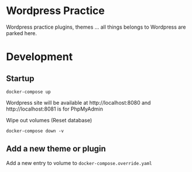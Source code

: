 # Wordpress Practice

Wordpress practice plugins, themes ... all things belongs to Wordpress are parked here.


# Development

## Startup
```
docker-compose up
```

Wordpress site will be available at http://localhost:8080 and http://localhost:8081 is for PhpMyAdmin


Wipe out volumes (Reset database)

```
docker-compose down -v
```

## Add a new theme or plugin

Add a new entry to volume to `docker-compose.override.yaml`
